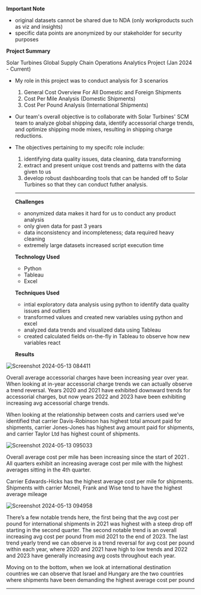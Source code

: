 **Important Note**

- original datasets cannot be shared due to NDA (only workproducts such as viz and insights)
- specific data points are anonymized by our stakeholder for security purposes 

**Project Summary**

Solar Turbines Global Supply Chain Operations Analytics Project (Jan 2024 - Current)

- My role in this project was to conduct analysis for 3 scenarios
  1) General Cost Overview For All Domestic and Foreign Shipments
  2) Cost Per Mile Analysis (Domestic Shipments)
  3) Cost Per Pound Analysis (International Shipments) 

- Our team's overall objective is to collaborate with Solar Turbines' SCM team to analyze global shipping data, identify accessorial charge trends, and optimize shipping mode mixes, resulting in shipping charge reductions.
  
- The objectives pertaining to my specifc role include:
  1) identifying data quality issues, data cleaning, data transforming 
  2) extract and present unique cost trends and patterns with the data given to us
  3) develop robust dashboarding tools that can be handed off to Solar Turbines so that they can conduct futher analysis. 

  ________________________
  **Challenges**
  - anonymized data makes it hard for us to conduct any product analysis
  - only given data for past 3 years
  - data inconsistency and incompleteness; data required heavy cleaning
  - extremely large datasets increased script execution time
 
  **Technology Used**
  - Python
  - Tableau
  - Excel

  **Techniques Used**
  - intial exploratory data analysis using python to identify data quality issues and outliers
  - transformed values and created new variables using python and excel
  - analyzed data trends and visualized data using Tableau
  - created calculated fields on-the-fly in Tableau to observe how new variables react

  **Results**

![Screenshot 2024-05-13 084411](https://github.com/samgeles/Solar-Turbines/assets/143467895/bc4e68fb-e056-4d2b-a4b7-165ca528675b)

Overall average accessorial charges have been increasing year over year. When looking at in-year accessorial charge trends we can actually observe a trend reversal. Years 2020 and 2021 have exhibited downward trends for accessorial charges, but now years 2022 and 2023 have been exhibiting increasing avg accessorial charge trends.

When looking at the relationship between costs and carriers used we’ve identified that carrier Davis-Robinson has highest total amount paid for shipments, carrier Jones-Jones has highest avg amount paid for shipments, and carrier Taylor Ltd has highest count of shipments. 


![Screenshot 2024-05-13 095033](https://github.com/samgeles/Solar-Turbines/assets/143467895/51568f8b-de81-40f1-83c3-ebe5f4a9b060)

Overall average cost per mile has been increasing since the start of 2021 . All quarters exhibit an increasing average cost per mile with the highest averages sitting in the 4th quarter.

Carrier Edwards-Hicks has the highest average cost per mile for shipments. Shipments with carrier Mcneil, Frank and Wise tend to have the highest average mileage


![Screenshot 2024-05-13 094958](https://github.com/samgeles/Solar-Turbines/assets/143467895/07c1e40f-188a-4057-8b9b-dcbfa8a640ac)

There’s a few notable trends here, the first being that the avg cost per pound for international  shipments in 2021 was highest with a steep drop off starting in the second quarter. The second notable trend is an overall increasing avg cost per pound from mid 2021 to the end of 2023. The last trend yearly trend we can observe is a trend reversal for avg cost per pound within each year, where 2020 and 2021 have high to low trends and 2022 and 2023 have generally increasing avg costs throughout each year.

Moving on to the bottom, when we look at international destination countries we can observe that Israel and Hungary are the two countries where shipments have been demanding the highest average cost per pound



  ________________________



